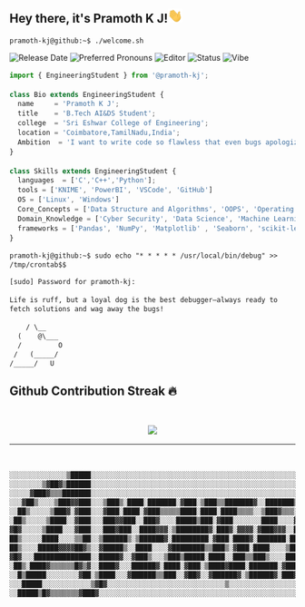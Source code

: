 <h2>Hey there, it's Pramoth K J!<img src="https://raw.githubusercontent.com/ABSphreak/ABSphreak/master/gifs/Hi.gif" height="25px"></h2>


```console
pramoth-kj@github:~$ ./welcome.sh
```
![Release Date](https://img.shields.io/badge/Release-May%2029-lightblue)
![Preferred Pronouns](https://img.shields.io/badge/Pronouns-He%2FHim-blue)
![Editor](https://img.shields.io/badge/%F0%9F%94%A7Editor-VSCode-yellow)
![Status](https://img.shields.io/badge/Status-Enthiran%20Mode%20Activated-lightgreen)
![Vibe](https://img.shields.io/badge/Vibe-Badass-blueviolet)

```js
import { EngineeringStudent } from '@pramoth-kj';

class Bio extends EngineeringStudent {
  name     = 'Pramoth K J';
  title    = 'B.Tech AI&DS Student';
  college  = 'Sri Eshwar College of Engineering';
  location = 'Coimbatore,TamilNadu,India';
  Ambition  = 'I want to write code so flawless that even bugs apologize for intruding!';
}

class Skills extends EngineeringStudent {
  languages  = ['C','C++','Python'];
  tools = ['KNIME', 'PowerBI', 'VSCode', 'GitHub']
  OS = ['Linux', 'Windows'] 
  Core_Concepts = ['Data Structure and Algorithms', 'OOPS', 'Operating System']
  Domain_Knowledge = ['Cyber Security', 'Data Science', 'Machine Learning']
  frameworks = ['Pandas', 'NumPy', 'Matplotlib' , 'Seaborn', 'scikit-learn', 'TensorFlow' , 'PyTorch']
}
```
```console
pramoth-kj@github:~$ sudo echo "* * * * * /usr/local/bin/debug" >> /tmp/crontab$$
```

```
[sudo] Password for pramoth-kj:

Life is ruff, but a loyal dog is the best debugger—always ready to fetch solutions and wag away the bugs!

    / \__
  (    @\___
  /         O
 /   (_____/
/_____/   U

```
## Github Contribution Streak 🔥 

<br>
<p align='center'><img src="https://github-readme-streak-stats.herokuapp.com?user=pramoth-kj&theme=black-ice&hide_border=true&date_format=M%20j%5B%2C%20Y%5D"></p>

<hr><br>

```░░░░░░░░░░░░░░░▒████░░░░░░░░░░░░░░░░░░░░░░░░░░░░░░░░░░░░░░░░░░░░░░░░░░░░░░░░░░░░░░░░░░░░░░
░░░░░░░░░░░░░░▒█████░░░░░░░░░░░░░░░░░░░░░░░░░░░░░░░░░░░░░░░░░░░░░░░░░░░░░░░░░░░░░░░░░░░░░░
░░░░░░░░▒▓██▓▒██████░░░░░░░░░░░░░░░░░░░░░░░░░░░░░░░░░░░░░░░░░░░░░░░░░░░░░░░░░░░░░░░░░░░░░░
░░░░░▓███▓▒▒▒███████░░░░░░░░░░░░░░░░░░░░░░░░░░░░░░░░░░░░░░░░░░░░░░░░░░░░░░░░░░░░░░░░░░░░░░
░░░▓██▒░░░░▒███▓▓███░░░▒███▒░████░███████░▓███░▒███▒▒███████▓░░███████▒▓████████▓░███████▓
░░██▒░░░░░▒███▓░▓███░░░▓███░████░▓███▒▒▒▒▒████░████░████▒▒▒▒░░▒███▓▒▒▒░███▓▒▓███▒▓███▓▒▒▒░
░██▒░░░░░▒████░░▓███░░░███▓▓███░░███▓░░░░█████▒███░▓███░░░░░░░████░░░░▓███░░███▓░███▓░░░░░
▓█▓░░░░░▒████░░░▓███░░░███▓███░░████▓▓▓░▒████████▓░███▓░▓▓▓▓░▓███▓▓▓░░███▓▒▓███░▓███▓▒▒░░░
██▒░░░░░████░░░░▒▒██░░▒██████▒░▒██████▓░█████████░▓███░████▓░███████░█████████▒░████████░░
██▒░░░░█████▓▓▓▓██▓▒░░▓█████▒░░████░░░░▓████████▒▒███▒░▓███░████░░░░▒███▒░████░░░░░▓███▒░░
▓█▓░░░██████████████░░█████▓░░▓███▒░░░▒███▒█████░████░░███▒▒███▒░░░░███▓░▒███▒░░░░░████░░░
░██▒░████▓▒▒▒▒▒▒█▓▒▓░░████▓░░░██████▓░████░▓███░▒████▓████░███████░▓███░░████░▒███████░░░░
░░█▒█████░░░░░░░░▓██░▒████░░░▓██████▒▒███░░▓██▓░░▓██████▓░▒██████▓░███▓░▓███░░███████▒░░░░
░░░█████░░░░░░░░░░░░▒▓█▓░░░░░░░░░░░░░░░░░░░░░░░░░░░░░▒░░░░░░░░░░░░░░░░░░░░░░░░░░░░░░░░░░░░
░░█████▒█▓▒▒▒▒▒▒▒▓███▓░░░░░░░░░░░░░░░░░░░░░░░░░░░░░░░░░░░░░░░░░░░░░░░░░░░░░░░░░░░░░░░░░░░░

```

